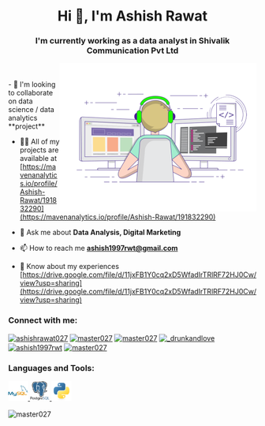 <h1 align="center">Hi 👋, I'm Ashish Rawat</h1>
<h3 align="center">I'm currently working as a data analyst in Shivalik Communication Pvt Ltd</h3>
<img align="right" alt="Coding" width="400" src="https://raw.githubusercontent.com/devSouvik/devSouvik/master/gif3.gif">
<br><br>
- 🌱 I'm looking to collaborate on data science / data analytics **project**

- 👨‍💻 All of my projects are available at [https://mavenanalytics.io/profile/Ashish-Rawat/191832290](https://mavenanalytics.io/profile/Ashish-Rawat/191832290)

- 💬 Ask me about **Data Analysis, Digital Marketing**

- 📫 How to reach me **ashish1997rwt@gmail.com**

- 📄 Know about my experiences [https://drive.google.com/file/d/11jxFB1Y0cq2xD5WfadIrTRlRF72HJ0Cw/view?usp=sharing](https://drive.google.com/file/d/11jxFB1Y0cq2xD5WfadIrTRlRF72HJ0Cw/view?usp=sharing)

<h3 align="left">Connect with me:</h3>
<p align="left">
<a href="https://linkedin.com/in/ashishrawat027" target="blank"><img align="center" src="https://raw.githubusercontent.com/rahuldkjain/github-profile-readme-generator/master/src/images/icons/Social/linked-in-alt.svg" alt="ashishrawat027" height="30" width="40" /></a>
<a href="https://kaggle.com/master027" target="blank"><img align="center" src="https://raw.githubusercontent.com/rahuldkjain/github-profile-readme-generator/master/src/images/icons/Social/kaggle.svg" alt="master027" height="30" width="40" /></a>
<a href="https://fb.com/master027" target="blank"><img align="center" src="https://raw.githubusercontent.com/rahuldkjain/github-profile-readme-generator/master/src/images/icons/Social/facebook.svg" alt="master027" height="30" width="40" /></a>
<a href="https://instagram.com/_drunkandlove" target="blank"><img align="center" src="https://raw.githubusercontent.com/rahuldkjain/github-profile-readme-generator/master/src/images/icons/Social/instagram.svg" alt="_drunkandlove" height="30" width="40" /></a>
<a href="https://www.hackerrank.com/ashish1997rwt" target="blank"><img align="center" src="https://raw.githubusercontent.com/rahuldkjain/github-profile-readme-generator/master/src/images/icons/Social/hackerrank.svg" alt="ashish1997rwt" height="30" width="40" /></a>
<a href="https://www.leetcode.com/master027" target="blank"><img align="center" src="https://raw.githubusercontent.com/rahuldkjain/github-profile-readme-generator/master/src/images/icons/Social/leet-code.svg" alt="master027" height="30" width="40" /></a>
</p>

<h3 align="left">Languages and Tools:</h3>
<p align="left"> <a href="https://www.mysql.com/" target="_blank" rel="noreferrer"> <img src="https://raw.githubusercontent.com/devicons/devicon/master/icons/mysql/mysql-original-wordmark.svg" alt="mysql" width="40" height="40"/> </a> <a href="https://www.postgresql.org" target="_blank" rel="noreferrer"> <img src="https://raw.githubusercontent.com/devicons/devicon/master/icons/postgresql/postgresql-original-wordmark.svg" alt="postgresql" width="40" height="40"/> </a> <a href="https://www.python.org" target="_blank" rel="noreferrer"> <img src="https://raw.githubusercontent.com/devicons/devicon/master/icons/python/python-original.svg" alt="python" width="40" height="40"/> </a> </p>

<p><img align="center" src="https://github-readme-stats.vercel.app/api/top-langs?username=master027&show_icons=true&locale=en&layout=compact" alt="master027" /></p>
